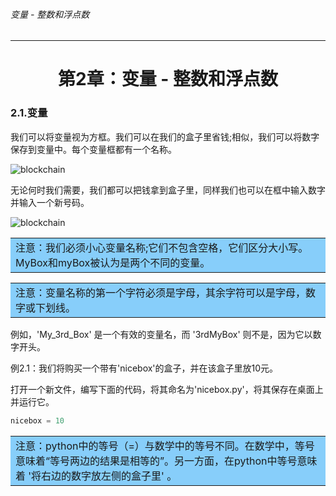 ###### 变量 - 整数和浮点数
---

# <center>第2章：变量 - 整数和浮点数</center>

### 2.1.变量

我们可以将变量视为方框。我们可以在我们的盒子里省钱;相似，我们可以将数字保存到变量中。每个变量框都有一个名称。

![blockchain](http://legendary.cdn.play8.io/learnpython/img/day1/2.1-1.png)


无论何时我们需要，我们都可以把钱拿到盒子里，同样我们也可以在框中输入数字并输入一个新号码。

![blockchain](http://legendary.cdn.play8.io/learnpython/img/day1/2.1-2.png)



<table><tr><td bgcolor=#87CEFA>注意：我们必须小心变量名称;它们不包含空格，它们区分大小写。 MyBox和myBox被认为是两个不同的变量。</td></tr></table>

<table><tr><td bgcolor=#87CEFA>注意：变量名称的第一个字符必须是字母，其余字符可以是字母，数字或下划线。</td></tr></table>



例如，'My_3rd_Box' 是一个有效的变量名，而 '3rdMyBox' 则不是，因为它以数字开头。

例2.1：我们将购买一个带有'nicebox'的盒子，并在该盒子里放10元。

打开一个新文件，编写下面的代码，将其命名为'nicebox.py'，将其保存在桌面上并运行它。

```python
nicebox = 10
```

<table><tr><td bgcolor=#87CEFA>注意：python中的等号（=）与数学中的等号不同。在数学中，等号意味着“等号两边的结果是相等的”。另一方面，在python中等号意味着 '将右边的数字放左侧的盒子里' 。</td></tr></table>




